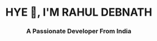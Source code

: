 <h1 align="center">HYE 👻, I'M RAHUL DEBNATH</h1>
<h3 align="center">A Passionate Developer From India</h3>
